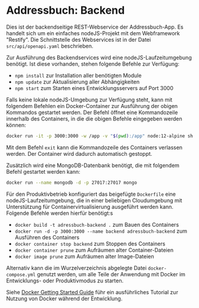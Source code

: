Addressbuch: Backend
====================

Dies ist der backendseitige REST-Webservice der Addressbuch-App. Es handelt
sich um ein einfaches nodeJS-Projekt mit dem Webframework "Restify". Die
Schnittstelle des Webservices ist in der Datei `src/api/openapi.yaml`
beschrieben.

Zur Ausführung des Backendservices wird eine nodeJS-Laufzeitumgebung benötigt.
Ist diese vorhanden, stehen folgende Befehle zur Verfügung:

 * `npm install` zur Installation aller benötigten Module
 * `npm update` zur Aktualisierung aller Abhängigkeiten
 * `npm start` zum Starten eines Entwicklungsservers auf Port 3000

Falls keine lokale nodeJS-Umgebung zur Verfügung steht, kann mit folgendem
Befehlen ein Docker-Container zur Ausführung der obigen Kommandos gestartet
werden. Der Befehl öffnet eine Kommandozeile innerhalb des Containers, in
die die obigen Befehle eingegeben werden können:

```sh
docker run -it -p 3000:3000 -w /app -v "$(pwd):/app" node:12-alpine sh
```

Mit dem Befehl `exit` kann die Kommandozeile des Containers verlassen werden.
Der Container wird dadurch automatisch gestoppt.

Zusätzlich wird eine MongoDB-Datenbank benötigt, die mit folgendem Befehl
gestartet werden kann:

```sh
docker run --name mongodb -d -p 27017:27017 mongo
```

Für den Produktivbetrieb konfiguriert das beigefügte `Dockerfile` eine
nodeJS-Laufzeitumgebung, die in einer beliebigen Cloudumgebung mit Unterstützung
für Containervirtualisierung ausgeführt werden kann. Folgende Befehle werden
hierfür benötigt:s

 * `docker build -t adressbuch-backend .` zum Bauen des Containers
 * `docker run -d -p 3000:3000 --name backend adressbuch-backend` zum Ausführen des Containers
 * `docker container stop backend` zum Stoppen des Containers
 * `docker container prune` zum Aufräumen alter Container-Dateien
 * `docker image prune` zum Aufräumen alter Image-Dateien

Alternativ kann die im Wurzelverzeichnis abgelegte Datei `docker-compose.yml`
genutzt werden, um alle Teile der Anwendung mit Docker im Entwicklungs- oder
Produktivmodus zu starten.

Siehe [Docker Getting Started Guide](https://docs.docker.com/get-started/)
führ ein ausführliches Tutorial zur Nutzung von Docker während der Entwicklung.
